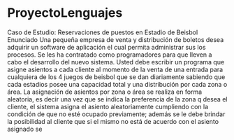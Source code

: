 # ProyectoLenguajes

Caso de Estudio: Reservaciones de puestos en Estadio de Beisbol
Enunciado
Una pequeña empresa de venta y distribución de boletos desea adquirir un software de aplicación el cual
permita administrar sus los procesos. Se les ha contratado como programadores para que lleven a cabo
el desarrollo del nuevo sistema. Usted debe escribir un programa que asigne asientos a cada cliente al
momento de la venta de una entrada para cualquiera de los 4 juegos de beisbol que se dan diariamente
sabiendo que cada estadios posee una capacidad total y una distribución por cada zona o área. La
asignación de asientos por zona o área se realiza en forma aleatoria, es decir una vez que se indica la
preferencia de la zona q desea el cliente, el sistema asigna el asiento aleatoriamente cumpliendo con la
condición de que no esté ocupado previamente; además se le debe brindar la posibilidad al cliente que si
el mismo no está de acuerdo con el asiento asignado se